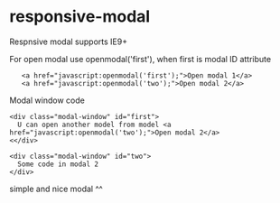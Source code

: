 # responsive-modal
Respnsive modal supports IE9+

 For open modal use openmodal('first'), when first is modal ID attribute

```
   <a href="javascript:openmodal('first');">Open modal 1</a>
   <a href="javascript:openmodal('two');">Open modal 2</a>
```

Modal window code

```
<div class="modal-window" id="first">
  U can open another model from model <a href="javascript:openmodal('two');">Open modal 2</a>
<</div>

<div class="modal-window" id="two">
  Some code in modal 2
</div>
```

simple and nice modal ^^
